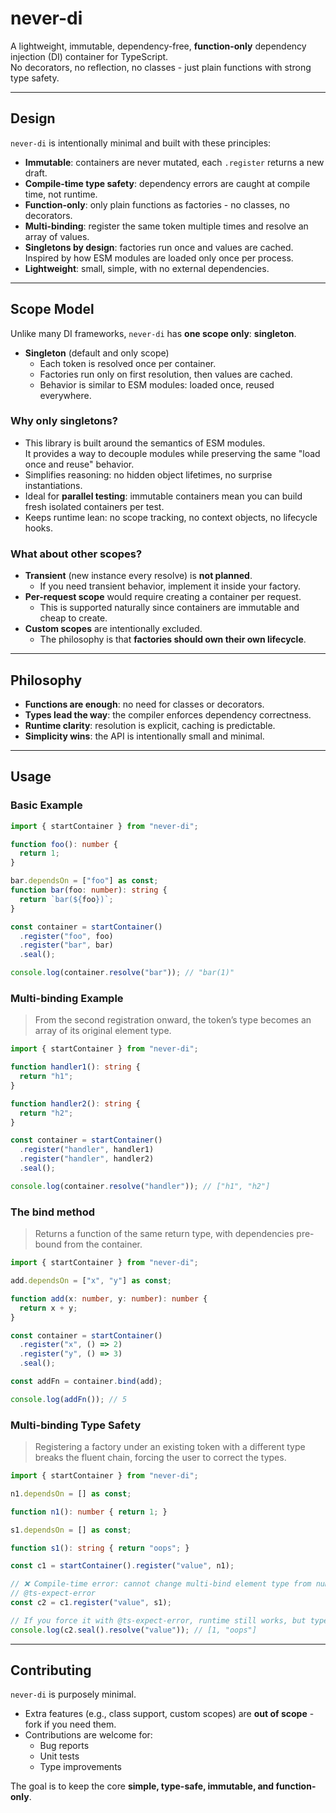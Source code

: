 # never-di

A lightweight, immutable, dependency-free, **function-only** dependency injection (DI) container for TypeScript.  
No decorators, no reflection, no classes - just plain functions with strong type safety.

---

## Design

`never-di` is intentionally minimal and built with these principles:

- **Immutable**: containers are never mutated, each `.register` returns a new draft.
- **Compile-time type safety**: dependency errors are caught at compile time, not runtime.
- **Function-only**: only plain functions as factories - no classes, no decorators.
- **Multi-binding**: register the same token multiple times and resolve an array of values.
- **Singletons by design**: factories run once and values are cached. Inspired by how ESM modules are loaded only once per process.
- **Lightweight**: small, simple, with no external dependencies.

---

## Scope Model

Unlike many DI frameworks, `never-di` has **one scope only**: **singleton**.

- **Singleton** (default and only scope)
  - Each token is resolved once per container.
  - Factories run only on first resolution, then values are cached.
  - Behavior is similar to ESM modules: loaded once, reused everywhere.

### Why only singletons?

- This library is built around the semantics of ESM modules.  
  It provides a way to decouple modules while preserving the same "load once and reuse" behavior.
- Simplifies reasoning: no hidden object lifetimes, no surprise instantiations.
- Ideal for **parallel testing**: immutable containers mean you can build fresh isolated containers per test.
- Keeps runtime lean: no scope tracking, no context objects, no lifecycle hooks.

### What about other scopes?

- **Transient** (new instance every resolve) is **not planned**.
  - If you need transient behavior, implement it inside your factory.
- **Per-request scope** would require creating a container per request.
  - This is supported naturally since containers are immutable and cheap to create.
- **Custom scopes** are intentionally excluded.
  - The philosophy is that **factories should own their own lifecycle**.

---

## Philosophy

- **Functions are enough**: no need for classes or decorators.
- **Types lead the way**: the compiler enforces dependency correctness.
- **Runtime clarity**: resolution is explicit, caching is predictable.
- **Simplicity wins**: the API is intentionally small and minimal.

---

## Usage

### Basic Example

```ts
import { startContainer } from "never-di";

function foo(): number {
  return 1;
}

bar.dependsOn = ["foo"] as const;
function bar(foo: number): string {
  return `bar(${foo})`;
}

const container = startContainer()
  .register("foo", foo)
  .register("bar", bar)
  .seal();

console.log(container.resolve("bar")); // "bar(1)"
```

### Multi-binding Example

> From the second registration onward, the token’s type becomes an array of its original element type.

```ts
import { startContainer } from "never-di";

function handler1(): string {
  return "h1";
}

function handler2(): string {
  return "h2";
}

const container = startContainer()
  .register("handler", handler1)
  .register("handler", handler2)
  .seal();

console.log(container.resolve("handler")); // ["h1", "h2"]
```

### The bind method

> Returns a function of the same return type, with dependencies pre-bound from the container.

```ts
import { startContainer } from "never-di";

add.dependsOn = ["x", "y"] as const;

function add(x: number, y: number): number {
  return x + y;
}

const container = startContainer()
  .register("x", () => 2)
  .register("y", () => 3)
  .seal();

const addFn = container.bind(add);

console.log(addFn()); // 5
```

### Multi-binding Type Safety

> Registering a factory under an existing token with a different type breaks the fluent chain, forcing the user to correct the types.

```ts
import { startContainer } from "never-di";

n1.dependsOn = [] as const;

function n1(): number { return 1; }

s1.dependsOn = [] as const;

function s1(): string { return "oops"; }

const c1 = startContainer().register("value", n1);

// ❌ Compile-time error: cannot change multi-bind element type from number -> string
// @ts-expect-error
const c2 = c1.register("value", s1);

// If you force it with @ts-expect-error, runtime still works, but types collapse to `never`
console.log(c2.seal().resolve("value")); // [1, "oops"]
```

---

## Contributing

`never-di` is purposely minimal.

- Extra features (e.g., class support, custom scopes) are **out of scope** - fork if you need them.
- Contributions are welcome for:
  - Bug reports
  - Unit tests
  - Type improvements

The goal is to keep the core **simple, type-safe, immutable, and function-only**.
